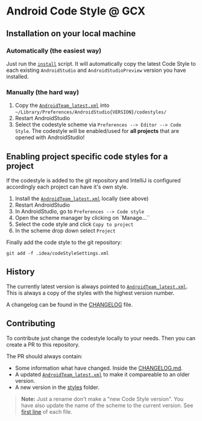 # Android Code Style @ GCX

## Installation on your local machine

### Automatically (the easiest way)
Just run the [`install`](install.sh) script.
It will automatically copy the latest Code Style to each existing `AndroidStudio` and `AndroidStudioPreview` version you have installed.

### Manually (the hard way)
1. Copy the [`AndroidTeam_latest.xml`](styles/AndroidTeam_latest.xml) into ``~/Library/Preferences/AndroidStudio{VERSION}/codestyles/``
2. Restart AndroidStudio
3. Select the codestyle scheme via `Preferences --> Editor --> Code Style`.
The codestyle will be enabled/used for **all projects** that are opened with AndroidStudio!

## Enabling project specific code styles for a project
If the codestyle is added to the git repository and IntelliJ is configured accordingly each project can have it's own style.

1. Install the [`AndroidTeam_latest.xml`](styles/AndroidTeam_latest.xml) locally (see above)
2. Restart AndroidStudio
3. In AndroidStudio, go to `Preferences --> Code style`
4. Open the scheme manager by clicking on `Manage...``
5. Select the code style and click `Copy to project`
6. In the scheme drop down select `Project`

Finally add the code style to the git repository:
```
git add -f .idea/codeStyleSettings.xml
```

## History
The currently latest version is always pointed to [`AndroidTeam_latest.xml`](styles/AndroidTeam_latest.xml).
This is always a copy of the styles with the highest version number.

A changelog can be found in the [CHANGELOG](CHANGELOG.md) file.

## Contributing
To contribute just change the codestyle locally to your needs.
Then you can create a PR to this repository.

The PR should always contain:
* Some information what have changed. Inside the [CHANGELOG.md](CHANGELOG.md).
* A updated [`AndroidTeam_latest.xml`](styles/AndroidTeam_latest.xml) to make it compareable to an older version.
* A new version in the [styles](/styles) folder.

> **Note:** Just a rename don't make a "new Code Style version". You have also update the name of the scheme to the current version. See [first line](styles/AndroidTeam_latest.xml) of each file.

